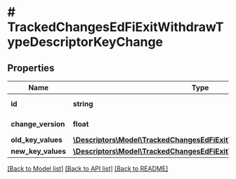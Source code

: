 # # TrackedChangesEdFiExitWithdrawTypeDescriptorKeyChange

## Properties

Name | Type | Description | Notes
------------ | ------------- | ------------- | -------------
**id** | **string** | Resource identifier | [optional]
**change_version** | **float** | Change version | [optional]
**old_key_values** | [**\Descriptors\Model\TrackedChangesEdFiExitWithdrawTypeDescriptorKey**](TrackedChangesEdFiExitWithdrawTypeDescriptorKey.md) |  | [optional]
**new_key_values** | [**\Descriptors\Model\TrackedChangesEdFiExitWithdrawTypeDescriptorKey**](TrackedChangesEdFiExitWithdrawTypeDescriptorKey.md) |  | [optional]

[[Back to Model list]](../../README.md#models) [[Back to API list]](../../README.md#endpoints) [[Back to README]](../../README.md)
